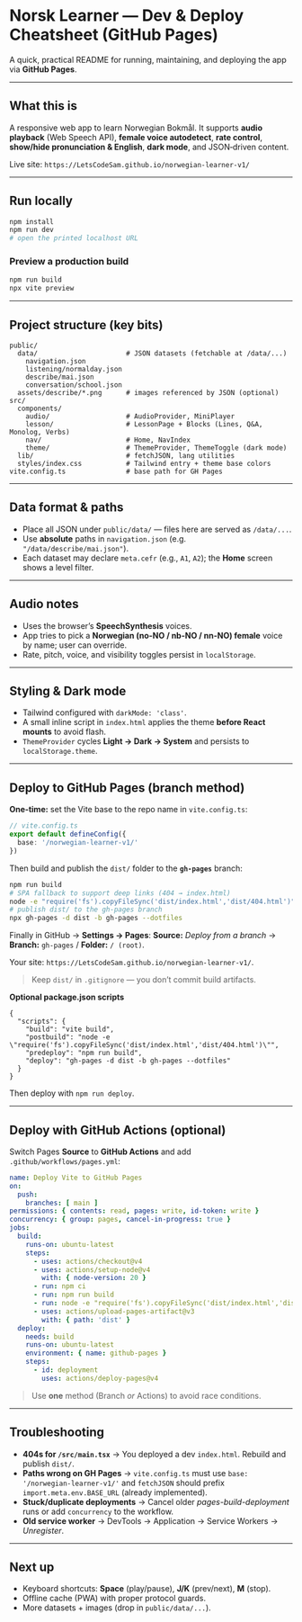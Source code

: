 # Norsk Learner — Dev & Deploy Cheatsheet (GitHub Pages)

A quick, practical README for running, maintaining, and deploying the app via **GitHub Pages**.

---

## What this is
A responsive web app to learn Norwegian Bokmål. It supports **audio playback** (Web Speech API), **female voice autodetect**, **rate control**, **show/hide pronunciation & English**, **dark mode**, and JSON‑driven content.

Live site: `https://LetsCodeSam.github.io/norwegian-learner-v1/`

---

## Run locally
```bash
npm install
npm run dev
# open the printed localhost URL
```

### Preview a production build
```bash
npm run build
npx vite preview
```

---

## Project structure (key bits)
```
public/
  data/                      # JSON datasets (fetchable at /data/...)
    navigation.json
    listening/normalday.json
    describe/mai.json
    conversation/school.json
  assets/describe/*.png      # images referenced by JSON (optional)
src/
  components/
    audio/                   # AudioProvider, MiniPlayer
    lesson/                  # LessonPage + Blocks (Lines, Q&A, Monolog, Verbs)
    nav/                     # Home, NavIndex
    theme/                   # ThemeProvider, ThemeToggle (dark mode)
  lib/                       # fetchJSON, lang utilities
  styles/index.css           # Tailwind entry + theme base colors
vite.config.ts               # base path for GH Pages
```

---

## Data format & paths
- Place all JSON under `public/data/` — files here are served as `/data/...`.
- Use **absolute** paths in `navigation.json` (e.g. `"/data/describe/mai.json"`).
- Each dataset may declare `meta.cefr` (e.g., `A1`, `A2`); the **Home** screen shows a level filter.

---

## Audio notes
- Uses the browser’s **SpeechSynthesis** voices.
- App tries to pick a **Norwegian (no-NO / nb-NO / nn-NO) female** voice by name; user can override.
- Rate, pitch, voice, and visibility toggles persist in `localStorage`.

---

## Styling & Dark mode
- Tailwind configured with `darkMode: 'class'`.
- A small inline script in `index.html` applies the theme **before React mounts** to avoid flash.
- `ThemeProvider` cycles **Light → Dark → System** and persists to `localStorage.theme`.

---

## Deploy to GitHub Pages (branch method)
**One‑time:** set the Vite base to the repo name in `vite.config.ts`:
```ts
// vite.config.ts
export default defineConfig({
  base: '/norwegian-learner-v1/'
})
```

Then build and publish the `dist/` folder to the **`gh-pages`** branch:
```bash
npm run build
# SPA fallback to support deep links (404 → index.html)
node -e "require('fs').copyFileSync('dist/index.html','dist/404.html')"
# publish dist/ to the gh-pages branch
npx gh-pages -d dist -b gh-pages --dotfiles
```

Finally in GitHub → **Settings → Pages**: **Source:** *Deploy from a branch* → **Branch:** `gh-pages` / **Folder:** `/ (root)`.

Your site: `https://LetsCodeSam.github.io/norwegian-learner-v1/`.

> Keep `dist/` in `.gitignore` — you don’t commit build artifacts.

**Optional package.json scripts**
```jsonc
{
  "scripts": {
    "build": "vite build",
    "postbuild": "node -e \"require('fs').copyFileSync('dist/index.html','dist/404.html')\"",
    "predeploy": "npm run build",
    "deploy": "gh-pages -d dist -b gh-pages --dotfiles"
  }
}
```
Then deploy with `npm run deploy`.

---

## Deploy with GitHub Actions (optional)
Switch Pages **Source** to **GitHub Actions** and add `.github/workflows/pages.yml`:
```yaml
name: Deploy Vite to GitHub Pages
on:
  push:
    branches: [ main ]
permissions: { contents: read, pages: write, id-token: write }
concurrency: { group: pages, cancel-in-progress: true }
jobs:
  build:
    runs-on: ubuntu-latest
    steps:
      - uses: actions/checkout@v4
      - uses: actions/setup-node@v4
        with: { node-version: 20 }
      - run: npm ci
      - run: npm run build
      - run: node -e "require('fs').copyFileSync('dist/index.html','dist/404.html')"
      - uses: actions/upload-pages-artifact@v3
        with: { path: 'dist' }
  deploy:
    needs: build
    runs-on: ubuntu-latest
    environment: { name: github-pages }
    steps:
      - id: deployment
        uses: actions/deploy-pages@v4
```
> Use **one** method (Branch *or* Actions) to avoid race conditions.

---

## Troubleshooting
- **404s for `/src/main.tsx`** → You deployed a dev `index.html`. Rebuild and publish `dist/`.
- **Paths wrong on GH Pages** → `vite.config.ts` must use `base: '/norwegian-learner-v1/'` and `fetchJSON` should prefix `import.meta.env.BASE_URL` (already implemented).
- **Stuck/duplicate deployments** → Cancel older *pages-build-deployment* runs or add `concurrency` to the workflow.
- **Old service worker** → DevTools → Application → Service Workers → *Unregister*.

---

## Next up
- Keyboard shortcuts: **Space** (play/pause), **J/K** (prev/next), **M** (stop).
- Offline cache (PWA) with proper protocol guards.
- More datasets + images (drop in `public/data/...`).

